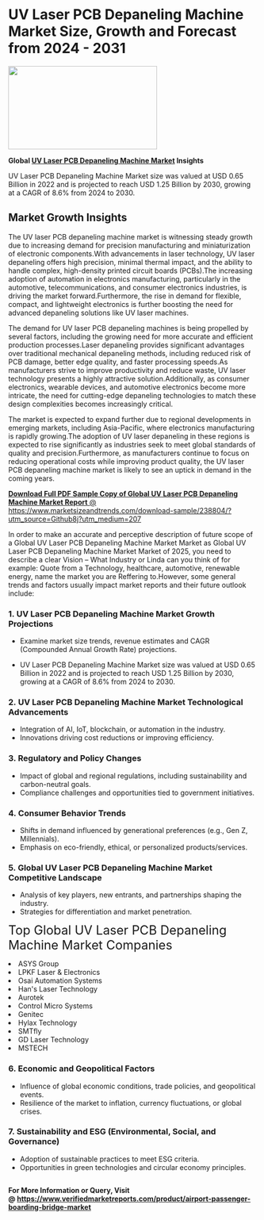 <H1>UV Laser PCB Depaneling Machine Market Size, Growth and Forecast from 2024 - 2031</H1><img class="aligncenter size-medium wp-image-584254" src="https://thirdeyenews.in/wp-content/uploads/2024/09/Global-Market-Research-300x168.jpeg" alt="" width="300" height="168" /><p><strong>Global&nbsp;<a href="https://www.marketsizeandtrends.com/download-sample/238804/?utm_source=Github8j?utm_medium=207">UV Laser PCB Depaneling Machine Market</a> Insights</strong></p><p>UV Laser PCB Depaneling Machine Market size was valued at USD 0.65 Billion in 2022 and is projected to reach USD 1.25 Billion by 2030, growing at a CAGR of 8.6% from 2024 to 2030.</p><p><h2>Market Growth Insights</h2> <p>The UV laser PCB depaneling machine market is witnessing steady growth due to increasing demand for precision manufacturing and miniaturization of electronic components.With advancements in laser technology, UV laser depaneling offers high precision, minimal thermal impact, and the ability to handle complex, high-density printed circuit boards (PCBs).The increasing adoption of automation in electronics manufacturing, particularly in the automotive, telecommunications, and consumer electronics industries, is driving the market forward.Furthermore, the rise in demand for flexible, compact, and lightweight electronics is further boosting the need for advanced depaneling solutions like UV laser machines.</p> <p><a href="#"></a></p> <p>The demand for UV laser PCB depaneling machines is being propelled by several factors, including the growing need for more accurate and efficient production processes.Laser depaneling provides significant advantages over traditional mechanical depaneling methods, including reduced risk of PCB damage, better edge quality, and faster processing speeds.As manufacturers strive to improve productivity and reduce waste, UV laser technology presents a highly attractive solution.Additionally, as consumer electronics, wearable devices, and automotive electronics become more intricate, the need for cutting-edge depaneling technologies to match these design complexities becomes increasingly critical.</p> <p>The market is expected to expand further due to regional developments in emerging markets, including Asia-Pacific, where electronics manufacturing is rapidly growing.The adoption of UV laser depaneling in these regions is expected to rise significantly as industries seek to meet global standards of quality and precision.Furthermore, as manufacturers continue to focus on reducing operational costs while improving product quality, the UV laser PCB depaneling machine market is likely to see an uptick in demand in the coming years.</p> <p><a href="#"></p><p><span class=""><strong>Download Full PDF Sample Copy of Global UV Laser PCB Depaneling Machine Market Report</strong> @ <a href="https://www.marketsizeandtrends.com/download-sample/238804/?utm_source=Github8j?utm_medium=207" target="_blank">https://www.marketsizeandtrends.com/download-sample/238804/?utm_source=Github8j?utm_medium=207</a></span></p><p>In order to make an accurate and perceptive description of future scope of a Global&nbsp;UV Laser PCB Depaneling Machine Market Market as Global&nbsp;UV Laser PCB Depaneling Machine Market Market of 2025, you need to describe a clear Vision &ndash; What Industry or Linda can you think of for example: Quote from a Technology, healthcare, automotive, renewable energy, name the market you are Reffering to.However, some general trends and factors usually impact market reports and their future outlook include:</p><h3>1.&nbsp;<strong>UV Laser PCB Depaneling Machine Market Growth Projections</strong></h3><ul><li>Examine market size trends, revenue estimates and CAGR (Compounded Annual Growth Rate) projections.</li><li><p>UV Laser PCB Depaneling Machine Market size was valued at USD 0.65 Billion in 2022 and is projected to reach USD 1.25 Billion by 2030, growing at a CAGR of 8.6% from 2024 to 2030.</p></li></ul><h3>2.&nbsp;<strong>UV Laser PCB Depaneling Machine Market Technological Advancements</strong></h3><ul><li>Integration of AI, IoT, blockchain, or automation in the industry.</li><li>Innovations driving cost reductions or improving efficiency.</li></ul><h3>3.&nbsp;<strong>Regulatory and Policy Changes</strong></h3><ul><li>Impact of global and regional regulations, including sustainability and carbon-neutral goals.</li><li>Compliance challenges and opportunities tied to government initiatives.</li></ul><h3>4.&nbsp;<strong>Consumer Behavior Trends</strong></h3><ul><li>Shifts in demand influenced by generational preferences (e.g., Gen Z, Millennials).</li><li>Emphasis on eco-friendly, ethical, or personalized products/services.</li></ul><h3>5.&nbsp;<strong>Global UV Laser PCB Depaneling Machine Market Competitive Landscape</strong></h3><ul><li>Analysis of key players, new entrants, and partnerships shaping the industry.</li><li>Strategies for differentiation and market penetration.</li></ul><p data-pm-slice="1 1 []"><span style="color: inherit; font-family: inherit; font-size: 25px;">Top Global UV Laser PCB Depaneling Machine Market Companies</span></p><div class="" data-test-id=""><p><li>ASYS Group</li><li> LPKF Laser & Electronics</li><li> Osai Automation Systems</li><li> Han's Laser Technology</li><li> Aurotek</li><li> Control Micro Systems</li><li> Genitec</li><li> Hylax Technology</li><li> SMTfly</li><li> GD Laser Technology</li><li> MSTECH</li></p></div><h3>6.&nbsp;<strong>Economic and Geopolitical Factors</strong></h3><ul><li>Influence of global economic conditions, trade policies, and geopolitical events.</li><li>Resilience of the market to inflation, currency fluctuations, or global crises.</li></ul><h3>7.&nbsp;<strong>Sustainability and ESG (Environmental, Social, and Governance)</strong></h3><ul><li>Adoption of sustainable practices to meet ESG criteria.</li><li>Opportunities in green technologies and circular economy principles.</li></ul><h2><strong style="font-size: 14px;">For More Information or Query, Visit @&nbsp;</strong><a style="background-color: #ffffff; font-size: 14px;" href="https://www.marketsizeandtrends.com/report/uv-laser-pcb-depaneling-machine-market/" target="_blank">https://www.verifiedmarketreports.com/product/airport-passenger-boarding-bridge-market</a></h2>